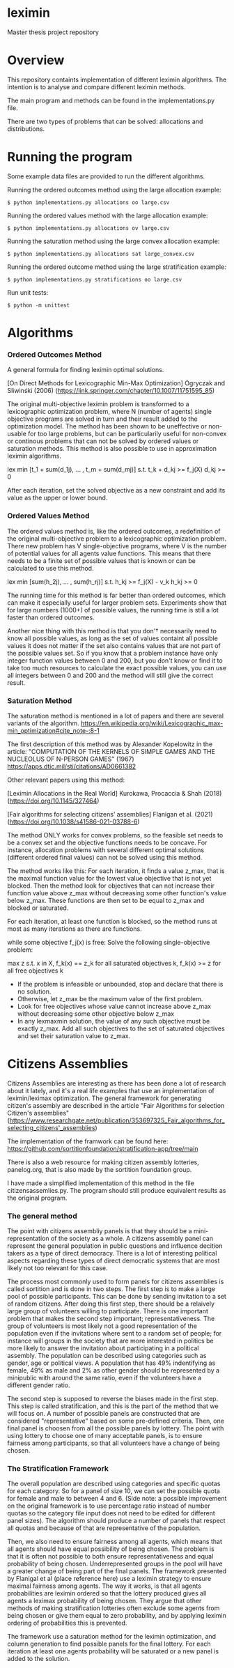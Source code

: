 # leximin
Master thesis project repository

Overview
========
This repository containts implementation of different leximin algorithms. The intention is to analyse and compare different leximin methods.

The main program and methods can be found in the implementations.py file.

There are two types of problems that can be solved: allocations and distributions. 

Running the program
===================
Some example data files are provided to run the different algorithms.

Running the ordered outcomes method using the large allocation example:
```
$ python implementations.py allocations oo large.csv

```

Running the ordered values method with the large allocation example:
```
$ python implementations.py allocations ov large.csv

```

Running the saturation method using the large convex allocation example:
```
$ python implementations.py allocations sat large_convex.csv

```

Running the ordered outcome method using the large stratification example:
```
$ python implementations.py stratifications oo large.csv

```

Run unit tests:
```
$ python -m unittest

```


Algorithms
==========

### Ordered Outcomes Method
A general formula for finding leximin optimal solutions. 

[On Direct Methods for Lexicographic Min-Max Optimization]
Ogryczak and Sliwinśki (2006)
(https://link.springer.com/chapter/10.1007/11751595_85)

The original multi-objective leximin problem is transformed to a lexicographic optimization problem, where N (number of agents) single objective programs are solved in turn and their result added to the optimization model. The method has been shown to be uneffective or non-usable for too large problems, but can be particularily useful for non-convex or continous problems that can not be solved by ordered values or saturation methods. This method is also possible to use in approximation leximin algorithms. 

lex min [t_1 + sum(d_1j), ... , t_m + sum(d_mj)]
s.t.     t_k + d_kj >= f_j(X)
         d_kj >= 0

After each iteration, set the solved objective as a new constraint and add its value as the upper or lower bound.

### Ordered Values Method
The ordered values method is, like the ordered outcomes, a redefinition of the original multi-objective problem to a lexicographic optimization problem. There new problem has V single-objective programs, where V is the number of potential values for all agents value functions. This means that there needs to be a finite set of possible values that is known or can be calculated to use this method.
 
 lex min [sum(h_2j), ... , sum(h_rj)]
 s.t.     h_kj >= f_j(X) - v_k
          h_kj >= 0

The running time for this method is far better than ordered outcomes, which can make it especially useful for larger problem sets. Experiments show that for large numbers (1000+) of possible values, the running time is still a lot faster than ordered outcomes. 

Another nice thing with this method is that you don'† necessarily need to know all possible values, as long as the set of values containt all possible values it does not matter if the set also contains values that are not part of the possible values set. So if you know that a problem instance have only integer function values between 0 and 200, but you don't know or find it to take too much resources to calculate the exact possible values, you can use all integers between 0 and 200 and the method will still give the correct result. 

### Saturation Method
The saturation method is mentioned in a lot of papers and there are several variants of the algorithm.
https://en.wikipedia.org/wiki/Lexicographic_max-min_optimization#cite_note-:8-1 

The first description of this method was by Alexander Kopelowitz in the article:
"COMPUTATION OF THE KERNELS OF SIMPLE GAMES AND THE NUCLEOLUS OF N-PERSON GAMES" (1967)
https://apps.dtic.mil/sti/citations/AD0661382

Other relevant papers using this method: 

[Leximin Allocations in the Real World]
Kurokawa, Procaccia & Shah (2018) 
(https://doi.org/10.1145/327464)

[Fair algorithms for selecting citizens’ assemblies]
Flanigan et al. (2021)
(https://doi.org/10.1038/s41586-021-03788-6)

The method ONLY works for convex problems, so the feasible set needs to be a convex set and the objective functions needs to be concave. 
For instance, allocation problems with several different optimal solutions (different ordered final values) can not be solved using this method.

The method works like this:
For each iteration, it finds a value z_max, that is the maximal function value for the lowest value objective that is not yet blocked. Then the method look for objectives that can not increase their function value above z_max without decreasing some other function's value below z_max. These functions are then set to be equal to z_max and blocked or saturated.

For each iteration, at least one function is blocked, so the method runs at most as many iterations as there are functions. 


while some objective f_j(x) is free:
Solve the following single-objective problem:

max  z
s.t. x in X,
f_k(x) == z_k for all saturated objectives k,
f_k(x) >= z for all free objectives k

* If the problem is infeasible or unbounded, stop and declare that there is no solution.
* Otherwise, let z_max be the maximum value of the first problem.
* Look for free objectives whose value cannot increase above z_max without decreasing some other objective below z_max
* In any lexmaxmin solution, the value of any such objective must be exactly z_max. Add all such objectives to the set of saturated objectives and set their saturation value to z_max.

Citizens Assemblies
==========
Citizens Assemblies are interesting as there has been done a lot of research about it lately, and it's a real life examples that use an implementation of leximin/leximax optimization. The general framework for generating citizen's assembly are described in the article "Fair Algorithms for selection Citizen's assemblies" (https://www.researchgate.net/publication/353697325_Fair_algorithms_for_selecting_citizens'_assemblies) 

The implementation of the framwork can be found here:
https://github.com/sortitionfoundation/stratification-app/tree/main

There is also a web resource for making citizen assembly lotteries, panelog.org, that is also made by the sortition foundation group.

I have made a simplified implementation of this method in the file citizensassemlies.py. The program should still produce equivalent results as the original program.

### The general method
The point with citizens assembliy panels is that they should be a mini-representation of the society as a whole. A citizens assembly panel can represent the general population in public questions and influence decition takers as a type of direct democracy. There is a lot of interesting political aspects regarding these types of direct democratic systems that are most likely not too relevant for this case. 

The process most commonly used to form panels for citizens assemblies is called sortition and is done in two steps. The first step is to make a large pool of possible participants. This can be done by sending invitation to a set of random citizens. After doing this first step, there should be a relaively large group of volunteers willing to participate. There is one important problem that makes the second step important; representativeness. The group of volunteers is most likely not a good representation of the population even if the invitations where sent to a random set of people; for instance will groups in the society that are more interested in politics be more likely to answer the invitation about participating in a political assembly. The population can be described using categories such as gender, age or political views. A population that has 49% indentifying as female, 49% as male and 2% as other gender should be represented by a minipublic with around the same ratio, even if the volunteers have a different gender ratio. 

The second step is supposed to reverse the biases made in the first step. This step is called stratification, and this is the part of the method that we will focus on. A number of possible panels are constructed that are considered "representative" based on some pre-defined criteria. Then, one final panel is choosen from all the possible panels by lottery. The point with using lottery to choose one of many acceptable panels, is to ensure fairness among participants, so that all volunteers have a change of being chosen.

### The Stratification Framework
The overall population are described using categories and specific quotas for each category. So for a panel of size 10, we can set the possible quota for female and male to between 4 and 6. (Side note: a possible improvement on the original framework is to use percentage ratio instead of number quotas so the category file input does not need to be edited for different panel sizes). The algorithm should produce a number of panels that respect all quotas and because of that are representative of the population. 

Then, we also need to ensure fairness among all agents, which means that all agents should have equal possibility of being chosen. The problem is that it is often not possible to both ensure representativeness and equal probability of being chosen. Underrepresented groups in the pool will have a greater change of being part of the final panels. The framework presented by Flanigal et al (place reference here) use a leximin strategy to ensure maximal fairness among agents. The way it works, is that all agents probabilities are leximin ordered so that the lottery produced gives all agents a leximax probability of being chosen. They argue that other methods of making stratification lotteries often exclude some agents from being chosen or give them equal to zero probability, and by applying leximin ordering of probabilities this is prevented. 

The framework use a saturation method for the leximin optimization, and column generation to find possible panels for the final lottery. For each iteration at least one agents probability will be saturated or a new panel is added to the solution.



